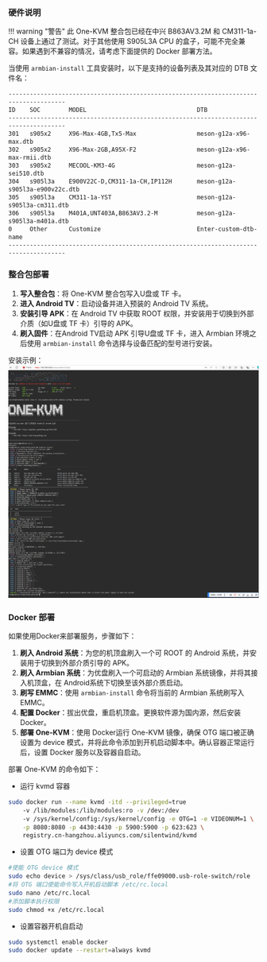 ### 硬件说明

!!! warning "警告"
    此 One-KVM 整合包已经在中兴 B863AV3.2M 和 CM311-1a-CH 设备上通过了测试。对于其他使用 S905L3A CPU 的盒子，可能不完全兼容。如果遇到不兼容的情况，请考虑下面提供的 Docker 部署方法。

当使用 `armbian-install` 工具安装时，以下是支持的设备列表及其对应的 DTB 文件名：

```
--------------------------------------------------------------------------------------
ID    SOC        MODEL                               DTB                                               
--------------------------------------------------------------------------------------
301   s905x2     X96-Max-4GB,Tx5-Max                 meson-g12a-x96-max.dtb                            
302   s905x2     X96-Max-2GB,A95X-F2                 meson-g12a-x96-max-rmii.dtb                       
303   s905x2     MECOOL-KM3-4G                       meson-g12a-sei510.dtb                             
304   s905l3a    E900V22C-D,CM311-1a-CH,IP112H       meson-g12a-s905l3a-e900v22c.dtb                   
305   s905l3a    CM311-1a-YST                        meson-g12a-s905l3a-cm311.dtb                      
306   s905l3a    M401A,UNT403A,B863AV3.2-M           meson-g12a-s905l3a-m401a.dtb                      
0     Other      Customize                           Enter-custom-dtb-name                             
--------------------------------------------------------------------------------------
```

### 整合包部署

1. **写入整合包**：将 One-KVM 整合包写入U盘或 TF 卡。
2. **进入 Android TV**：启动设备并进入预装的 Android TV 系统。
3. **安装引导 APK**：在 Android TV 中获取 ROOT 权限，并安装用于切换到外部介质（如U盘或 TF 卡）引导的 APK。
4. **刷入固件**：在Android TV启动 APK 引导U盘或 TF 卡，进入 Armbian 环境之后使用 `armbian-install` 命令选择与设备匹配的型号进行安装。

安装示例：
![install](../img/PixPin_2024-10-16_22-49-59.png)

### Docker 部署

如果使用Docker来部署服务，步骤如下：

1. **刷入 Android 系统**：为您的机顶盒刷入一个可 ROOT 的 Android 系统，并安装用于切换到外部介质引导的 APK。
2. **刷入 Armbian 系统**：为优盘刷入一个可启动的 Armbian 系统镜像，并将其接入机顶盒，在 Android系统下切换至该外部介质启动。
3. **刷写 EMMC**：使用 `armbian-install` 命令将当前的 Armbian 系统刷写入 EMMC。
4. **配置 Docker**：拔出优盘，重启机顶盒。更换软件源为国内源，然后安装 Docker。
5. **部署 One-KVM**：使用 Docker运行 One-KVM 镜像，确保 OTG 端口被正确设置为 device 模式，并将此命令添加到开机启动脚本中。确认容器正常运行后，设置 Docker 服务以及容器自启动。

部署 One-KVM 的命令如下：

- 运行 kvmd 容器
```bash
sudo docker run --name kvmd -itd --privileged=true
    -v /lib/modules:/lib/modules:ro -v /dev:/dev
    -v /sys/kernel/config:/sys/kernel/config -e OTG=1 -e VIDEONUM=1 \
    -p 8080:8080 -p 4430:4430 -p 5900:5900 -p 623:623 \
    registry.cn-hangzhou.aliyuncs.com/silentwind/kvmd
```
- 设置 OTG 端口为 device 模式
```bash
#使能 OTG device 模式
sudo echo device > /sys/class/usb_role/ffe09000.usb-role-switch/role
#将 OTG 端口使能命令写入开机启动脚本 /etc/rc.local
sudo nano /etc/rc.local
#添加脚本执行权限
sudo chmod +x /etc/rc.local
```

- 设置容器开机自启动
```bash
sudo systemctl enable docker
sudo docker update --restart=always kvmd
```